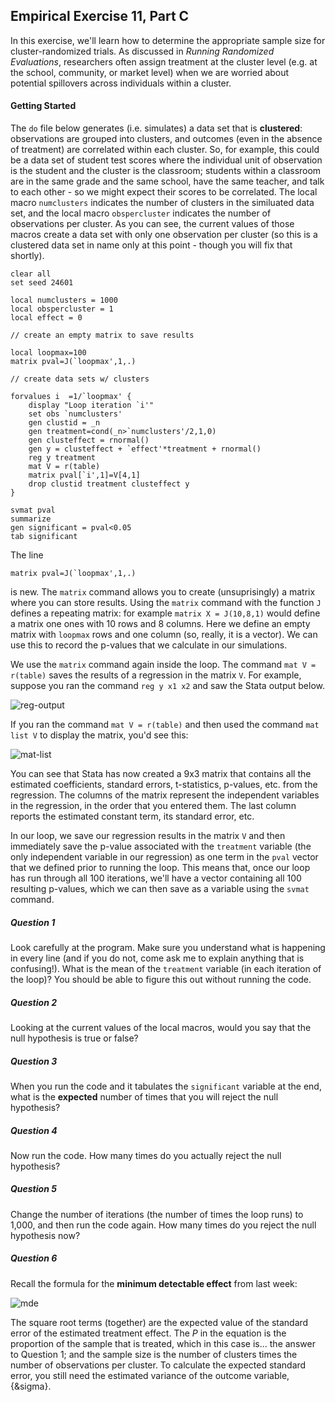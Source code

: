 ## Empirical Exercise 11, Part C

In this exercise, we'll learn how to determine the appropriate sample size for cluster-randomized 
trials.  As discussed in _Running Randomized Evaluations_, researchers often assign treatment 
at the cluster level (e.g. at the school, community, or market level) when we are worried about 
potential spillovers across individuals within a cluster.

#### Getting Started

The `do` file below generates (i.e. simulates) a data set that is **clustered**:  observations 
are grouped into clusters, and outcomes (even in the absence of treatment) are correlated 
within each cluster.  So, for example, this could be a data set of student test scores where 
the individual unit of observation is the student and the cluster is the classroom; students 
within a classroom are in the same grade and the same school, have the same teacher, and talk to each other - so 
we might expect their scores to be correlated.  The local macro `numclusters` indicates the number of 
clusters in the similuated data set, and the local macro `obspercluster` indicates the number 
of observations per cluster.  As you can see, the current values of those macros create a data set 
with only one observation per cluster (so this is a clustered data set in name only at this point - though 
you will fix that shortly).  

```
clear all
set seed 24601

local numclusters = 1000
local obspercluster = 1
local effect = 0

// create an empty matrix to save results

local loopmax=100
matrix pval=J(`loopmax',1,.)

// create data sets w/ clusters

forvalues i  =1/`loopmax' {
    display "Loop iteration `i'"
	set obs `numclusters'
	gen clustid = _n
	gen treatment=cond(_n>`numclusters'/2,1,0)
	gen clusteffect = rnormal()
	gen y = clusteffect + `effect'*treatment + rnormal()
	reg y treatment
	mat V = r(table)
	matrix pval[`i',1]=V[4,1]
	drop clustid treatment clusteffect y
}

svmat pval
summarize
gen significant = pval<0.05
tab significant
```

The line 
```
matrix pval=J(`loopmax',1,.)
```
is new.  The `matrix` command allows you to create (unsuprisingly) a matrix 
where you can store results.  Using the `matrix` command with the function `J` 
defines a repeating matrix:  for example `matrix X = J(10,8,1)` would define a 
matrix one ones with 10 rows and 8 columns.  Here we define an empty matrix with 
`loopmax` rows and one column (so, really, it is a vector).  We can use this to 
record the p-values that we calculate in our simulations.  

We use the `matrix` command again inside the loop.  The command `mat V = r(table)` 
saves the results of a regression in the matrix `V`.  For example, suppose you ran the command 
`reg y x1 x2` and saw the Stata output below.  

![reg-output](https://pjakiela.github.io/ECON379/exercises/E11-power/reg-output.png)

If you ran the command `mat V = r(table)` and then used the command `mat list V` 
to display the matrix, you'd see this:  

![mat-list](https://pjakiela.github.io/ECON379/exercises/E11-power/mat-list.png)

You can see that Stata has now created a 9x3 matrix that contains all the estimated 
coefficients, standard errors, t-statistics, p-values, etc. from the regression.  The 
columns of the matrix represent the independent variables in the regression, in the 
order that you entered them.  The last column reports the estimated constant term, its 
standard error, etc.  

In our loop, we save our regression results in the matrix `V` and then immediately 
save the p-value associated with the `treatment` variable (the only independent variable 
in our regression) as one term in the `pval` vector that we defined prior to running the loop.  This 
means that, once our loop has run through all 100 iterations, we'll have a vector containing 
all 100 resulting p-values, which we can then save as a variable using the `svmat` command.  

##### Question 1

Look carefully at the program.  Make sure you understand what is happening in every line 
(and if you do not, come ask me to explain anything that is confusing!).  What is the 
mean of the `treatment` variable (in each iteration of the loop)?  You should be able 
to figure this out without running the code.

##### Question 2

Looking at the current values of the local macros, would you say that the null hypothesis is 
true or false?

##### Question 3

When you run the code and it tabulates the `significant` variable at the end, 
what is the **expected** number of times that you will reject the null hypothesis?  

##### Question 4

Now run the code.  How many times do you actually reject the null hypothesis?

##### Question 5

Change the number of iterations (the number of times the loop runs) to 1,000, 
and then run the code again.  How many times do you reject the null hypothesis now?

##### Question 6

Recall the formula for the **minimum detectable effect** from last week:

![mde](https://pjakiela.github.io/ECON379/exercises/E11-power/MDE-eq1.png) 

The square root terms (together) are the expected value of the standard error 
of the estimated treatment effect.  The _P_ in the equation is the proportion of the sample that is treated, 
which in this case is... the answer to Question 1; and the sample size is the number of clusters times 
the number of observations per cluster.  To calculate the expected standard error, you still need 
the estimated variance of the outcome variable, {&sigma}.




